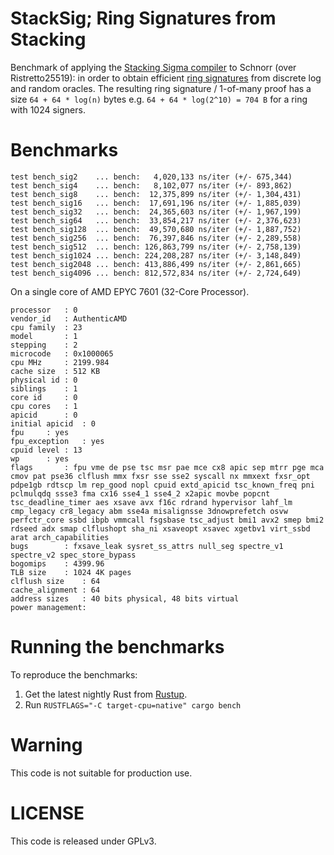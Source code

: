 # StackSig; Ring Signatures from Stacking

Benchmark of applying the [Stacking Sigma compiler](https://eprint.iacr.org/2021/422) to Schnorr (over Ristretto25519): in order to obtain efficient [ring signatures](https://en.wikipedia.org/wiki/Ring_signature) from discrete log and random oracles.
The resulting ring signature / 1-of-many proof has a size `64 + 64 * log(n)` bytes e.g. `64 + 64 * log(2^10) = 704 B` for a ring with 1024 signers.

# Benchmarks

```
test bench_sig2    ... bench:   4,020,133 ns/iter (+/- 675,344)
test bench_sig4    ... bench:   8,102,077 ns/iter (+/- 893,862)
test bench_sig8    ... bench:  12,375,899 ns/iter (+/- 1,304,431)
test bench_sig16   ... bench:  17,691,196 ns/iter (+/- 1,885,039)
test bench_sig32   ... bench:  24,365,603 ns/iter (+/- 1,967,199)
test bench_sig64   ... bench:  33,854,217 ns/iter (+/- 2,376,623)
test bench_sig128  ... bench:  49,570,680 ns/iter (+/- 1,887,752)
test bench_sig256  ... bench:  76,397,846 ns/iter (+/- 2,289,558)
test bench_sig512  ... bench: 126,863,799 ns/iter (+/- 2,758,139)
test bench_sig1024 ... bench: 224,208,287 ns/iter (+/- 3,148,849)
test bench_sig2048 ... bench: 413,886,499 ns/iter (+/- 2,861,665)
test bench_sig4096 ... bench: 812,572,834 ns/iter (+/- 2,724,649)
```

On a single core of AMD EPYC 7601 (32-Core Processor).

```
processor	: 0
vendor_id	: AuthenticAMD
cpu family	: 23
model		: 1
stepping	: 2
microcode	: 0x1000065
cpu MHz		: 2199.984
cache size	: 512 KB
physical id	: 0
siblings	: 1
core id		: 0
cpu cores	: 1
apicid		: 0
initial apicid	: 0
fpu		: yes
fpu_exception	: yes
cpuid level	: 13
wp		: yes
flags		: fpu vme de pse tsc msr pae mce cx8 apic sep mtrr pge mca cmov pat pse36 clflush mmx fxsr sse sse2 syscall nx mmxext fxsr_opt pdpe1gb rdtscp lm rep_good nopl cpuid extd_apicid tsc_known_freq pni pclmulqdq ssse3 fma cx16 sse4_1 sse4_2 x2apic movbe popcnt tsc_deadline_timer aes xsave avx f16c rdrand hypervisor lahf_lm cmp_legacy cr8_legacy abm sse4a misalignsse 3dnowprefetch osvw perfctr_core ssbd ibpb vmmcall fsgsbase tsc_adjust bmi1 avx2 smep bmi2 rdseed adx smap clflushopt sha_ni xsaveopt xsavec xgetbv1 virt_ssbd arat arch_capabilities
bugs		: fxsave_leak sysret_ss_attrs null_seg spectre_v1 spectre_v2 spec_store_bypass
bogomips	: 4399.96
TLB size	: 1024 4K pages
clflush size	: 64
cache_alignment	: 64
address sizes	: 40 bits physical, 48 bits virtual
power management:
```

# Running the benchmarks

To reproduce the benchmarks:

1. Get the latest nightly Rust from [Rustup](https://rustup.rs/).
2. Run `RUSTFLAGS="-C target-cpu=native" cargo bench`

# Warning

This code is not suitable for production use.

# LICENSE

This code is released under GPLv3.

